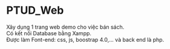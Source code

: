 # PTUD_Web

Xây dụng 1 trang web demo cho việc bán sách.
<br>
Có kết nối Database bằng Xampp.
<br>
Được làm Font-end: css, js, boostrap 4.0,... và back end là php.
